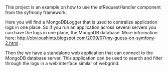 This project is an example on how to use the sfRequestHandler component from the syfmony framework.

Here you will find a MongoDBLogger that is used to centralize application logs in one place. So if you run an application across several servers you can have the logs in one place, the MongoDB database. More information here: http://obvioushints.blogspot.com/2009/07/my-guess-on-symfony-2.html .

Then the we have a standalone web application that can connect to the MongoDB database server. This application can be used to search and filter through the logs in a web interface similar of webgrind.